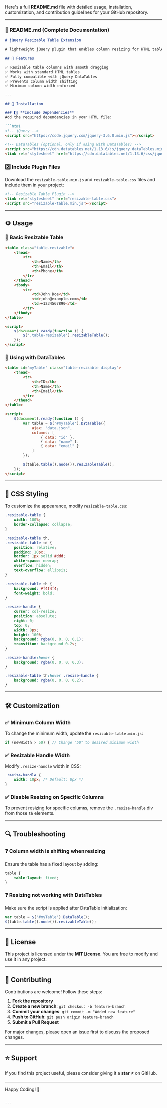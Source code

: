 Here's a full **README.md** file with detailed usage, installation, customization, and contribution guidelines for your GitHub repository.  

---

### 📜 **README.md** (Complete Documentation)  

```md
# jQuery Resizable Table Extension

A lightweight jQuery plugin that enables column resizing for HTML tables, including support for DataTables.

## 🚀 Features

✅ Resizable table columns with smooth dragging  
✅ Works with standard HTML tables  
✅ Fully compatible with jQuery DataTables  
✅ Prevents column width shifting  
✅ Minimum column width enforced  

---

## 📌 Installation

### 1️⃣ **Include Dependencies**
Add the required dependencies in your HTML file:

```html
<!-- jQuery -->
<script src="https://code.jquery.com/jquery-3.6.0.min.js"></script>

<!-- DataTables (optional, only if using with DataTables) -->
<script src="https://cdn.datatables.net/1.13.6/js/jquery.dataTables.min.js"></script>
<link rel="stylesheet" href="https://cdn.datatables.net/1.13.6/css/jquery.dataTables.min.css">
```

### 2️⃣ **Include Plugin Files**
Download the `resizable-table.min.js` and `resizable-table.css` files and include them in your project:

```html
<!-- Resizable Table Plugin -->
<link rel="stylesheet" href="resizable-table.css">
<script src="resizable-table.min.js"></script>
```

---

## ⚙️ Usage

### 📌 **Basic Resizable Table**
```html
<table class="table-resizable">
    <thead>
        <tr>
            <th>Name</th>
            <th>Email</th>
            <th>Phone</th>
        </tr>
    </thead>
    <tbody>
        <tr>
            <td>John Doe</td>
            <td>john@example.com</td>
            <td>+1234567890</td>
        </tr>
    </tbody>
</table>

<script>
    $(document).ready(function () {
        $('.table-resizable').resizableTable();
    });
</script>
```

### 📌 **Using with DataTables**
```html
<table id="myTable" class="table-resizable display">
    <thead>
        <tr>
            <th>ID</th>
            <th>Name</th>
            <th>Email</th>
        </tr>
    </thead>
</table>

<script>
    $(document).ready(function () {
        var table = $('#myTable').DataTable({
            ajax: "data.json",
            columns: [
                { data: "id" },
                { data: "name" },
                { data: "email" }
            ]
        });

        $(table.table().node()).resizableTable();
    });
</script>
```

---

## 🎨 CSS Styling

To customize the appearance, modify `resizable-table.css`:

```css
.resizable-table {
    width: 100%;
    border-collapse: collapse;
}

.resizable-table th,
.resizable-table td {
    position: relative;
    padding: 10px;
    border: 1px solid #ddd;
    white-space: nowrap;
    overflow: hidden;
    text-overflow: ellipsis;
}

.resizable-table th {
    background: #f4f4f4;
    font-weight: bold;
}

.resize-handle {
    cursor: col-resize;
    position: absolute;
    right: 0;
    top: 0;
    width: 8px;
    height: 100%;
    background: rgba(0, 0, 0, 0.1);
    transition: background 0.2s;
}

.resize-handle:hover {
    background: rgba(0, 0, 0, 0.3);
}

.resizable-table th:hover .resize-handle {
    background: rgba(0, 0, 0, 0.2);
}
```

---

## 🛠️ Customization

### ✅ **Minimum Column Width**
To change the minimum width, update the `resizable-table.min.js`:

```js
if (newWidth > 50) { // Change "50" to desired minimum width
```

### ✅ **Resizable Handle Width**
Modify `.resize-handle` width in CSS:

```css
.resize-handle {
    width: 10px; /* Default: 8px */
}
```

### ✅ **Disable Resizing on Specific Columns**
To prevent resizing for specific columns, remove the `.resize-handle` div from those `th` elements.

---

## 🔍 Troubleshooting

### ❓ **Column width is shifting when resizing**
Ensure the table has a fixed layout by adding:

```css
table {
    table-layout: fixed;
}
```

### ❓ **Resizing not working with DataTables**
Make sure the script is applied after DataTable initialization:

```js
var table = $('#myTable').DataTable();
$(table.table().node()).resizableTable();
```

---

## 📄 License

This project is licensed under the **MIT License**. You are free to modify and use it in any project.

---

## 🤝 Contributing

Contributions are welcome! Follow these steps:

1. **Fork the repository**  
2. **Create a new branch**: `git checkout -b feature-branch`  
3. **Commit your changes**: `git commit -m "Added new feature"`  
4. **Push to GitHub**: `git push origin feature-branch`  
5. **Submit a Pull Request**  

For major changes, please open an issue first to discuss the proposed changes.

---

## ⭐ Support

If you find this project useful, please consider giving it a **star ⭐** on GitHub.

---

Happy Coding! 🚀
```

---

